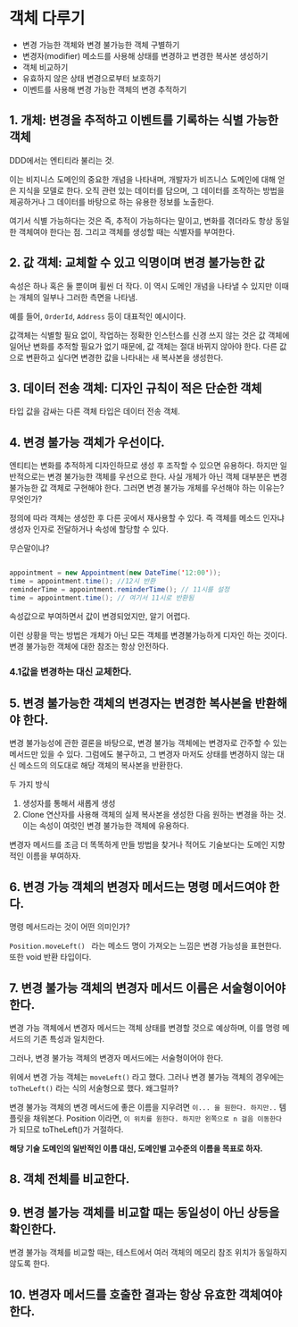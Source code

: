# 객체 다루기



- 변경 가능한 객체와 변경 불가능한 객체 구별하기
- 변경자(modifier) 메소드를 사용해 상태를 변경하고 변경한 복사본 생성하기
- 객체 비교하기
- 유효하지 않은 상태 변경으로부터 보호하기
- 이벤트를 사용해 변경 가능한 객체의 변경 추적하기



## 1. 개체: 변경을 추적하고 이벤트를 기록하는 식별 가능한 객체

DDD에서는 엔티티라 불리는 것.

 이는 비지니스 도메인의 중요한 개념을 나타내며, 개발자가 비즈니스 도메인에 대해 얻은 지식을 모델로 한다. 오직 관련 있는 데이터를 담으며, 그 데이터를 조작하는 방법을 제공하거나 그 데이터를 바탕으로 하는 유용한 정보를 노출한다.

여기서 식별 가능하다는 것은 즉, 추적이 가능하다는 말이고, 변화를 겪더라도 항상 동일한 객체여야 한다는 점. 그리고 객체를 생성할 때는 식별자를 부여한다.



## 2. 값 객체: 교체할 수 있고 익명이며 변경 불가능한 값

 속성은 하나 혹은 둘 뿐이며 휠씬 더 작다. 이 역시 도메인 개념을 나타낼 수 있지만 이때는 개체의 일부나 그러한 측면을 나타냄.

예를 들어, `OrderId`, `Address` 등이 대표적인 예시이다.

값객체는 식별할 필요 없이, 작업하는 정확한 인스턴스를 신경 쓰지 않는 것은 값 객체에 일어난 변화를 추적할 필요가 없기 때문에, 값 객체는 절대 바뀌지 않아야 한다. 다른 값으로 변환하고 싶다면 변경한 값을 나타내는 새 복사본을 생성한다.



## 3. 데이터 전송 객체: 디자인 규칙이 적은 단순한 객체

타입 값을 감싸는 다른 객체 타입은 데이터 전송 객체.



## 4. 변경 불가능 객체가 우선이다.



엔티티는 변화를 추적하게 디자인하므로 생성 후 조작할 수 있으면 유용하다. 하지만 일반적으로는 변경 불가능한 객체를 우선으로 한다. 사실 개체가 아닌 객체 대부분은 변경 불가능한 값 객체로 구현해야 한다. 그러면 변경 불가능 개체를 우선해야 하는 이유는? 무엇인가?



정의에 따라 객체는 생성한 후 다른 곳에서 재사용할 수 있다. 즉 객체를 메소드 인자냐 생성자 인자로 전달하거나 속성에 할당할 수 있다.

 무슨말이냐?

```java

appointment = new Appointment(new DateTime('12:00'));
time = appointment.time(); //12시 반환
reminderTime = appointment.reminderTime(); // 11시를 설정
time = appointment.time(); // 여기서 11시로 반환됨
```

속성값으로 부여하면서 값이 변경되었지만, 알기 어렵다.

이런 상황을 막는 방법은 개체가 아닌 모든 객체를 변경불가능하게 디자인 하는 것이다. 변경 불가능한 객체에 대한 참조는 항상 안전하다.

### 4.1값을 변경하는 대신 교체한다.

## 5. 변경 불가능한 객체의 변경자는 변경한 복사본을 반환해야 한다.

변경 불가능성에 관한 결론을 바탕으로, 변경 불가능 객체에는 변경자로 간주할 수 있는 메서드만 있을 수 있다. 그럼에도 불구하고, 그 변경자 마저도 상태를 변경하지 않는 대신 메소드의 의도대로 해당 객체의 복사본을 반환한다.

두 가지 방식

1. 생성자를 통해서 새롭게 생성
2. Clone 연산자를 사용해 객체의 실제 복사본을 생성한 다음 원하는 변경을 하는 것. 이는 속성이 여럿인 변경 불가능한 객체에 유용하다.

변경자 메서드를 조금 더 똑똑하게 만들 방법을 찾거나 적어도 기술보다는 도메인 지향적인 이름을 부여하자. 

## 6. 변경 가능 객체의 변경자 메서드는 명령 메서드여야 한다.



명령 메서드라는 것이 어떤 의미인가?

`Position.moveLeft() ` 라는 메소드 명이 가져오는 느낌은 변경 가능성을 표현한다. 또한 void 반환 타입이다.



## 7. 변경 불가능 객체의 변경자 메서드 이름은 서술형이어야 한다.

변경 가능 객체에서 변경자 메서드는 객체 상태를 변경할 것으로 예상하며, 이를 명령 메서드의 기존 특성과 일치한다.



그러나, 변경 불가능 객체의 변경자 메서드에는 서술형이어야 한다. 

위에서 변경 가능 객체는 `moveLeft()` 라고 했다.  그러나 변경 불가능 객체의 경우에는 `toTheLeft()` 라는 식의 서술형으로 했다. 왜그럴까?



변경 불가능 객체의 변경 메서드에 좋은 이름을 지우려면 `이... 을 원한다. 하지만..` 템플릿을 채워본다. Position 이라면, `이 위치를 원한다. 하지만 왼쪽으로 n 걸음 이동한다` 가 되므로 toTheLeft()가 거절하다.

**해당 기술 도메인의 일반적인 이름 대신, 도메인별 고수준의 이름을 목표로 하자.**



## 8. 객체 전체를 비교한다.

## 9. 변경 불가능 객체를 비교할 때는 동일성이 아닌 상등을 확인한다.

변경 불가능 객체를 비교할 때는, 테스트에서 여러 객체의 메모리 참조 위치가 동일하지 않도록 한다. 

## 10. 변경자 메서드를 호출한 결과는 항상 유효한 객체여야 한다.

